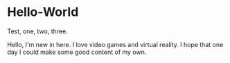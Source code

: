 # Hello-World
Test, one, two, three.

Hello, I'm new in here. I love video games and virtual reality.
I hope that one day I could make some good content of my own.
